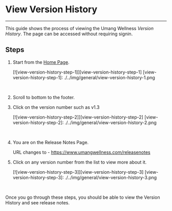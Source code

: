 # View Version History

---

This guide shows the process of viewing the Umang Wellness _Version History_.
The page can be accessed without requiring signin.

## Steps

1. Start from the [Home Page](https://www.umangwellness.com).

    [![view-version-history-step-1]][view-version-history-step-1]
    [view-version-history-step-1]: ./../img/general/view-version-history-1.png

    <br/>

2. Scroll to bottom to the footer.
3. Click on the version number such as v1.3

    [![view-version-history-step-2]][view-version-history-step-2]
    [view-version-history-step-2]: ./../img/general/view-version-history-2.png

    <br/>

4. You are on the Release Notes Page.

    URL changes to - https://www.umangwellness.com/releasenotes

5. Click on any version number from the list to view more about it.

    [![view-version-history-step-3]][view-version-history-step-3]
    [view-version-history-step-3]: ./../img/general/view-version-history-3.png

    <br/>

Once you go through these steps, you should be able to view the Version History and see release notes.
